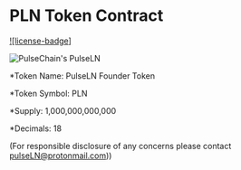 # PLN Token Contract

[![license-badge]](LICENSE)

![PulseChain's PulseLN](https://i.imgur.com/pwTR3hk.png)

*Token Name: PulseLN Founder Token

*Token Symbol: PLN

*Supply: 1,000,000,000,000

*Decimals: 18

(For responsible disclosure of any concerns please contact pulseLN@protonmail.com))
